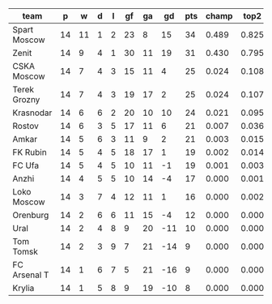 |     team     | p  | w  | d | l | gf | ga | gd  | pts | champ | top2  | top3  | top4  |  5-7  | bot4  | bot3  | bot2  |
|--------------|----|----|---|---|----|----|-----|-----|-------|-------|-------|-------|-------|-------|-------|-------|
| Spart Moscow | 14 | 11 | 1 | 2 | 23 |  8 |  15 |  34 | 0.489 | 0.825 | 0.928 | 0.970 | 0.029 | 0.000 | 0.000 | 0.000|
| Zenit        | 14 |  9 | 4 | 1 | 30 | 11 |  19 |  31 | 0.430 | 0.795 | 0.915 | 0.963 | 0.035 | 0.000 | 0.000 | 0.000|
| CSKA Moscow  | 14 |  7 | 4 | 3 | 15 | 11 |   4 |  25 | 0.024 | 0.108 | 0.312 | 0.500 | 0.366 | 0.001 | 0.000 | 0.000|
| Terek Grozny | 14 |  7 | 4 | 3 | 19 | 17 |   2 |  25 | 0.024 | 0.107 | 0.296 | 0.490 | 0.375 | 0.002 | 0.000 | 0.000|
| Krasnodar    | 14 |  6 | 6 | 2 | 20 | 10 |  10 |  24 | 0.021 | 0.095 | 0.267 | 0.448 | 0.403 | 0.001 | 0.000 | 0.000|
| Rostov       | 14 |  6 | 3 | 5 | 17 | 11 |   6 |  21 | 0.007 | 0.036 | 0.126 | 0.247 | 0.432 | 0.011 | 0.003 | 0.001|
| Amkar        | 14 |  5 | 6 | 3 | 11 |  9 |   2 |  21 | 0.003 | 0.015 | 0.063 | 0.139 | 0.379 | 0.023 | 0.009 | 0.002|
| FK Rubin     | 14 |  5 | 4 | 5 | 18 | 17 |   1 |  19 | 0.002 | 0.014 | 0.057 | 0.133 | 0.356 | 0.027 | 0.010 | 0.003|
| FC Ufa       | 14 |  5 | 4 | 5 | 10 | 11 |  -1 |  19 | 0.001 | 0.003 | 0.022 | 0.060 | 0.260 | 0.071 | 0.029 | 0.011|
| Anzhi        | 14 |  4 | 5 | 5 | 10 | 14 |  -4 |  17 | 0.000 | 0.001 | 0.006 | 0.020 | 0.139 | 0.162 | 0.078 | 0.032|
| Loko Moscow  | 14 |  3 | 7 | 4 | 12 | 11 |   1 |  16 | 0.000 | 0.002 | 0.010 | 0.030 | 0.175 | 0.134 | 0.066 | 0.026|
| Orenburg     | 14 |  2 | 6 | 6 | 11 | 15 |  -4 |  12 | 0.000 | 0.000 | 0.001 | 0.002 | 0.026 | 0.525 | 0.356 | 0.201|
| Ural         | 14 |  2 | 4 | 8 |  9 | 20 | -11 |  10 | 0.000 | 0.000 | 0.000 | 0.000 | 0.011 | 0.683 | 0.512 | 0.327|
| Tom Tomsk    | 14 |  2 | 3 | 9 |  7 | 21 | -14 |   9 | 0.000 | 0.000 | 0.000 | 0.000 | 0.003 | 0.773 | 0.636 | 0.457|
| FC Arsenal T | 14 |  1 | 6 | 7 |  5 | 21 | -16 |   9 | 0.000 | 0.000 | 0.000 | 0.000 | 0.003 | 0.832 | 0.698 | 0.527|
| Krylia       | 14 |  1 | 5 | 8 |  9 | 19 | -10 |   8 | 0.000 | 0.000 | 0.000 | 0.000 | 0.007 | 0.753 | 0.600 | 0.412|
